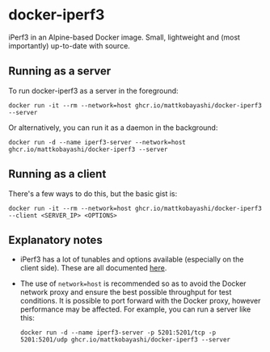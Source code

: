 # docker-iperf3

iPerf3 in an Alpine-based Docker image. Small, lightweight and (most importantly) up-to-date with source.

## Running as a server

To run docker-iperf3 as a server in the foreground:

`docker run -it --rm --network=host ghcr.io/mattkobayashi/docker-iperf3 --server`

Or alternatively, you can run it as a daemon in the background:

`docker run -d --name iperf3-server --network=host ghcr.io/mattkobayashi/docker-iperf3 --server`

## Running as a client

There's a few ways to do this, but the basic gist is:

`docker run -it --rm --network=host ghcr.io/mattkobayashi/docker-iperf3 --client <SERVER_IP> <OPTIONS>`

## Explanatory notes

- iPerf3 has a lot of tunables and options available (especially on the client side). These are all documented [here](https://iperf.fr/iperf-doc.php#3doc).

- The use of `network=host` is recommended so as to avoid the Docker network proxy and ensure the best possible throughput for test conditions. It is possible to port forward with the Docker proxy, however performance may be affected. For example, you can run a server like this:

   `docker run -d --name iperf3-server -p 5201:5201/tcp -p 5201:5201/udp ghcr.io/mattkobayashi/docker-iperf3 --server`
